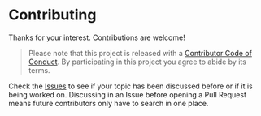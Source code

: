 # Contributing

Thanks for your interest. Contributions are welcome!

> Please note that this project is released with a [Contributor Code of Conduct](./CODE_OF_CONDUCT.md). By participating in this project you agree to abide by its terms.

Check the [Issues](https://github.com/olets/zsh-test-runner/issues) to see if your topic has been discussed before or if it is being worked on. Discussing in an Issue before opening a Pull Request means future contributors only have to search in one place.
